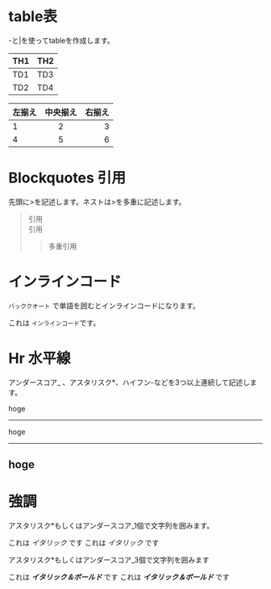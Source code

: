 # table表

-と|を使ってtableを作成します。

| TH1 | TH2 |
----|---- 
| TD1 | TD3 |
| TD2 | TD4 |

| 左揃え | 中央揃え | 右揃え |
|:---|:---:|---:|
|1 |2 |3 |
|4 |5 |6 |

# Blockquotes 引用

先頭に>を記述します。ネストは>を多重に記述します。

> 引用  
> 引用
>> 多重引用

# インラインコード

`バッククオート` で単語を囲むとインラインコードになります。

これは `インラインコード`です。

# Hr 水平線

アンダースコア_ 、アスタリスク*、ハイフン-などを3つ以上連続して記述します。

hoge
***
hoge
___
hoge
---

# 強調

アスタリスク*もしくはアンダースコア_1個で文字列を囲みます。

これは *イタリック* です
これは _イタリック_ です

アスタリスク*もしくはアンダースコア_3個で文字列を囲みます

これは ***イタリック＆ボールド*** です
これは ___イタリック＆ボールド___ です
